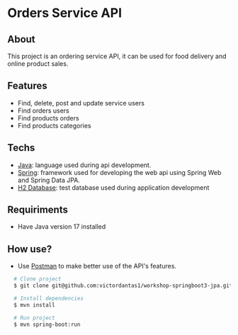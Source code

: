 # Orders Service API
## About
  <p>This project is an ordering service API, it can be used for food delivery and online product sales.</p>

## Features
  -  Find, delete, post and update service users
  -  Find orders users
  -  Find products orders
  -  Find products categories
  
## Techs
  <ul>
    <li><a href="https://www.java.com">Java</a>: language used during api development.</li>
    <li><a href="https://spring.io">Spring</a>: framework used for developing the web api using Spring Web and Spring Data JPA.</li>
    <li><a href="https://www.h2database.com">H2 Database</a>: test database used during application development</li>
  </ul>
  
## Requiriments
  <ul>
    <li>Have Java version 17 installed</li>
  </ul>
  
## How use?
- Use <a href="https://www.postman.com/downloads/" target="_blank">Postman</a> to make better use of the API's features.
``` bash 
  # Clone project
  $ git clone git@github.com:victordantas1/workshop-springboot3-jpa.git
````

 ``` bash 
   # Install dependencies
   $ mvn install
  ````

 ``` bash 
   # Run project
   $ mvn spring-boot:run
 ````
    
 
